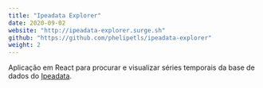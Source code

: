 ```yaml
---
title: "Ipeadata Explorer"
date: 2020-09-02
website: "http://ipeadata-explorer.surge.sh"
github: "https://github.com/phelipetls/ipeadata-explorer"
weight: 2
---
```


Aplicação em React para procurar e visualizar séries temporais da base de dados
do [Ipeadata](http://ipeadata.gov.br/api/).
